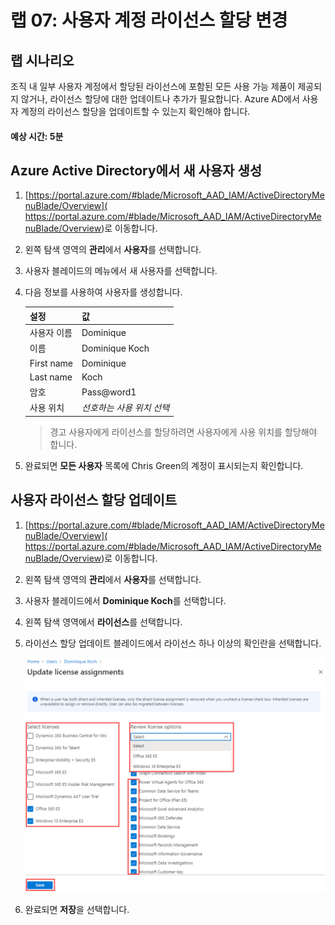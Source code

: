﻿---
lab:
    title: '07 - 사용자 계정 라이선스 할당 변경'
    learning path: '01'
    module: '모듈 02 - ID 생성, 구성 및 관리'
---

# 랩 07: 사용자 계정 라이선스 할당 변경

## 랩 시나리오

조직 내 일부 사용자 계정에서 할당된 라이선스에 포함된 모든 사용 가능 제품이 제공되지 않거나, 라이선스 할당에 대한 업데이트나 추가가 필요합니다. Azure AD에서 사용자 계정의 라이선스 할당을 업데이트할 수 있는지 확인해야 합니다.

#### 예상 시간: 5분

## Azure Active Directory에서 새 사용자 생성

1. [https://portal.azure.com/#blade/Microsoft_AAD_IAM/ActiveDirectoryMenuBlade/Overview]( https://portal.azure.com/#blade/Microsoft_AAD_IAM/ActiveDirectoryMenuBlade/Overview)로 이동합니다.

1. 왼쪽 탐색 영역의 **관리**에서 **사용자**를 선택합니다.

1. 사용자 블레이드의 메뉴에서 새 사용자를 선택합니다.

1. 다음 정보를 사용하여 사용자를 생성합니다.

    | **설정**| **값**|
    | :--- | :--- |
    | 사용자 이름| Dominique|
    | 이름| Dominique Koch|
    | First name| Dominique|
    | Last name| Koch|
    | 암호| Pass@word1|
    | 사용 위치| *선호하는 사용 위치 선택*|

    >경고
    >사용자에게 라이선스를 할당하려면 사용자에게 사용 위치를 할당해야 합니다.

1. 완료되면 **모든 사용자** 목록에 Chris Green의 계정이 표시되는지 확인합니다.

## 사용자 라이선스 할당 업데이트

1. [https://portal.azure.com/#blade/Microsoft_AAD_IAM/ActiveDirectoryMenuBlade/Overview]( https://portal.azure.com/#blade/Microsoft_AAD_IAM/ActiveDirectoryMenuBlade/Overview)로 이동합니다.

1. 왼쪽 탐색 영역의 **관리**에서 **사용자**를 선택합니다.

1. 사용자 블레이드에서 **Dominique Koch**를 선택합니다.

1. 왼쪽 탐색 영역에서 **라이선스**를 선택합니다.

1. 라이선스 할당 업데이트 블레이드에서 라이선스 하나 이상의 확인란을 선택합니다.

    ![라이선스 할당 업데이트 페이지와 강조 표시된 라이선스 옵션을 보여주는 화면 이미지](./media/lp1-mod2-assign-user-license-options.png)

1. 완료되면 **저장**을 선택합니다.
